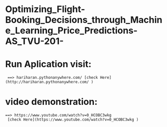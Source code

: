 # Optimizing_Flight-Booking_Decisions_through_Machine_Learning_Price_Predictions-AS_TVU-201-

# Run Aplication visit:
```
 ==> hariharan.pythonanywhere.com/ [check Here](http://hariharan.pythonanywhere.com/ )
```

# video demonstration:
```
==> https://www.youtube.com/watch?v=0_HCOBC3wkg
 [check Here](https://www.youtube.com/watch?v=0_HCOBC3wkg )
```



